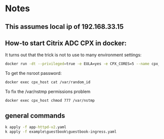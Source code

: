 # Notes

## This assumes local ip of 192.168.33.15

## How-to start Citrix ADC CPX in docker:

It turns out that the trick is not to use to many environment settings:

```bash
docker run -dt --privileged=true -e EULA=yes -e CPX_CORES=5 --name cpx_host -p 9080:9080 -p 443:9443 -p 9081:80 -P quay.io/citrix/citrix-k8s-cpx-ingress:13.0-83.27
```

To get the nsroot password:

```bash
docker exec cpx_host cat /var/random_id
```

To fix the /var/nstmp permissions problem

```bash
docker exec cpx_host chmod 777 /var/nstmp
```

## general commands

```cmd
k apply -f app-httpd-v2.yaml
k apply -f example\guestbook\guestbook-ingress.yaml
```